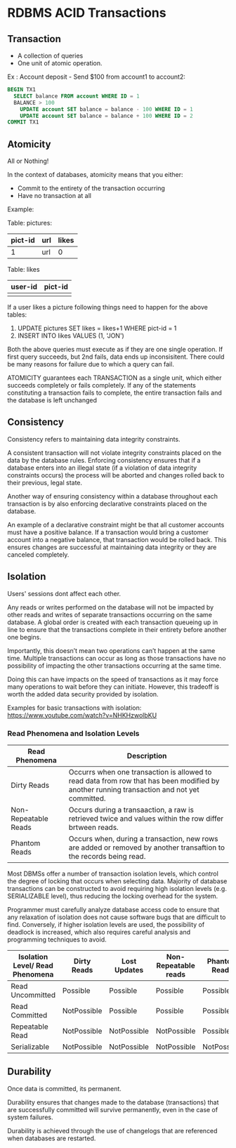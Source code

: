 

# RDBMS ACID Transactions

## Transaction
* A collection of queries
* One unit of atomic operation.

Ex : Account deposit - Send $100 from account1 to account2:
```sql
BEGIN TX1
  SELECT balance FROM account WHERE ID = 1
  BALANCE > 100
    UPDATE account SET balance = balance - 100 WHERE ID = 1
    UPDATE account SET balance = balance + 100 WHERE ID = 2
COMMIT TX1
```

## Atomicity
All or Nothing!

In the context of databases, atomicity means that you either:

 * Commit to the entirety of the transaction occurring
 * Have no transaction at all
 
 
Example:

Table: pictures:

|pict-id | url | likes  | 
| -------| ----| ------ |
|1       | url | 0      |

Table: likes

|user-id| pict-id |
| ----- | ------  |
|       |         |

If a user likes a picture following things need to happen for the above tables:
1. UPDATE pictures SET likes = likes+1 WHERE pict-id = 1
2. INSERT INTO likes VALUES (1, 'JON')

Both the above queries must execute as if they are one single operation. If first query succeeds, but 2nd fails, data ends up inconsisitent. There could be many reasons for failure due to which a query can fail.

ATOMICITY guarantees each TRANSACTION as a single unit, which either succeeds completely or fails completely. If any of the statements constituting a transaction fails to complete, the entire transaction fails and the database is left unchanged

## Consistency

Consistency refers to maintaining data integrity constraints.

A consistent transaction will not violate integrity constraints placed on the data by the database rules. Enforcing consistency ensures that if a database enters into an illegal state (if a violation of data integrity constraints occurs) the process will be aborted and changes rolled back to their previous, legal state.

Another way of ensuring consistency within a database throughout each transaction is by also enforcing declarative constraints placed on the database.

An example of a declarative constraint might be that all customer accounts must have a positive balance. If a transaction would bring a customer account into a negative balance, that transaction would be rolled back. This ensures changes are successful at maintaining data integrity or they are canceled completely.

## Isolation
Users' sessions dont affect each other.

Any reads or writes performed on the database will not be impacted by other reads and writes of separate transactions occurring on the same database. A global order is created with each transaction queueing up in line to ensure that the transactions complete in their entirety before another one begins.

Importantly, this doesn’t mean two operations can’t happen at the same time. Multiple transactions can occur as long as those transactions have no possibility of impacting the other transactions occurring at the same time.

Doing this can have impacts on the speed of transactions as it may force many operations to wait before they can initiate. However, this tradeoff is worth the added data security provided by isolation.

Examples for basic transactions with isolation: https://www.youtube.com/watch?v=NHKHzwolbKU

### Read Phenomena and Isolation Levels

| Read Phenomena | Description |
| -------------- | ---------------- |
| Dirty Reads | Occurrs when one transaction is allowed to read data from row that has been modified by another running transaction and not yet committed.|
| Non-Repeatable Reads | Occurs during a transaaction, a raw is retrieved twice and values within the row differ brtween reads.|
| Phantom Reads | Occurs when, during a transaction, new rows are added or removed by another transaftion to the records being read.|

Most DBMSs offer a number of transaction isolation levels, which control the degree of locking that occurs when selecting data. Majority of database transactions can be constructed to avoid requiring high isolation levels (e.g. SERIALIZABLE level), thus reducing the locking overhead for the system. 

Programmer must carefully analyze database access code to ensure that any relaxation of isolation does not cause software bugs that are difficult to find. Conversely, if higher isolation levels are used, the possibility of deadlock is increased, which also requires careful analysis and programming techniques to avoid.

|  Isolation Level/ Read Phenomena     | Dirty Reads | Lost Updates | Non-Repeatable reads | Phantom Reads |
| ----  | ----------- | ------------ | -------------------- | ------------- |
| Read Uncommitted | Possible | Possible | Possible | Possible |
| Read Committed   | NotPossible | Possible | Possible | Possible |
| Repeatable Read  | NotPossible | NotPossible | NotPossible | Possible | 
| Serializable  | NotPossible | NotPossible | NotPossible | NotPossible | 

## Durability
Once data is committed, its permanent.

Durability ensures that changes made to the database (transactions) that are successfully committed will survive permanently, even in the case of system failures.

Durability is achieved through the use of changelogs that are referenced when databases are restarted.


